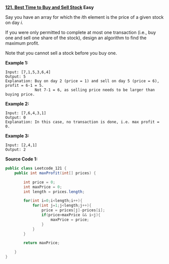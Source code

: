 **[121. Best Time to Buy and Sell Stock](https://leetcode.com/problems/best-time-to-buy-and-sell-stock/)  Easy**

Say you have an array for which the *i*th element is the price of a given stock on day *i*.

If you were only permitted to complete at most one transaction (i.e., buy one and sell one share of the stock), design an algorithm to find the maximum profit.

Note that you cannot sell a stock before you buy one.

**Example 1:**

```
Input: [7,1,5,3,6,4]
Output: 5
Explanation: Buy on day 2 (price = 1) and sell on day 5 (price = 6), profit = 6-1 = 5.
             Not 7-1 = 6, as selling price needs to be larger than buying price.

```

**Example 2:**

```
Input: [7,6,4,3,1]
Output: 0
Explanation: In this case, no transaction is done, i.e. max profit = 0.
```

**Example 3:**

```
Input: [2,4,1]
Output: 2
```

**Source Code 1:**

```java
public class Leetcode_121 {
    public int maxProfit(int[] prices) {

        int price = 0;
        int maxPrice = 0;
        int length = prices.length;

        for(int i=0;i<length;i++){
            for(int j=1;j<length;j++){
                price = prices[j]-prices[i];
                if(price>maxPrice && i<j){
                    maxPrice = price;
                }
            }
        }

        return maxPrice;

    }
}
```